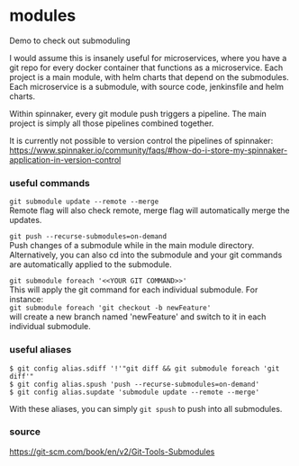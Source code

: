 # modules
Demo to check out submoduling

I would assume this is insanely useful for microservices, where you have a git repo for every docker container that functions as a microservice.
Each project is a main module, with helm charts that depend on the submodules. Each microservice is a submodule, with source code, jenkinsfile and helm charts.

Within spinnaker, every git module push triggers a pipeline. The main project is simply all those pipelines combined together.

It is currently not possible to version control the pipelines of spinnaker:
https://www.spinnaker.io/community/faqs/#how-do-i-store-my-spinnaker-application-in-version-control


### useful commands

`git submodule update --remote --merge`   
Remote flag will also check remote, merge flag will automatically merge the updates.

`git push --recurse-submodules=on-demand`   
Push changes of a submodule while in the main module directory. 
Alternatively, you can also cd into the submodule and your git commands are automatically applied to the submodule. 

`git submodule foreach '<<YOUR GIT COMMAND>>'`   
This will apply the git command for each individual submodule. For instance:    
`git submodule foreach 'git checkout -b newFeature'`   
will create a new branch named 'newFeature' and switch to it in each individual submodule.


### useful aliases

```
$ git config alias.sdiff '!'"git diff && git submodule foreach 'git diff'"
$ git config alias.spush 'push --recurse-submodules=on-demand'
$ git config alias.supdate 'submodule update --remote --merge' 
```
With these aliases, you can simply `git spush` to push into all submodules.


### source
https://git-scm.com/book/en/v2/Git-Tools-Submodules
